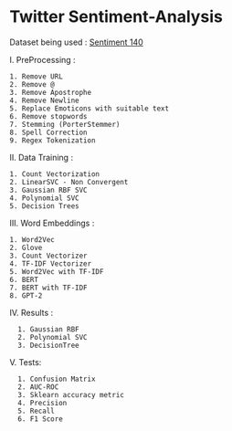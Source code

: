 # Twitter Sentiment-Analysis
Dataset being used : 
    [Sentiment 140](https://www.kaggle.com/kazanova/sentiment140)

I. PreProcessing :
    
    1. Remove URL
    2. Remove @
    3. Remove Apostrophe
    4. Remove Newline
    5. Replace Emoticons with suitable text
    6. Remove stopwords
    7. Stemming (PorterStemmer)
    8. Spell Correction
    9. Regex Tokenization
 
II. Data Training :
  
    1. Count Vectorization
    2. LinearSVC - Non Convergent
    3. Gaussian RBF SVC
    4. Polynomial SVC
    5. Decision Trees
 
III. Word Embeddings :
  
    1. Word2Vec
    2. Glove
    3. Count Vectorizer
    4. TF-IDF Vectorizer
    5. Word2Vec with TF-IDF
    6. BERT
    7. BERT with TF-IDF
    8. GPT-2
    
    
 IV. Results :
      
      1. Gaussian RBF
      2. Polynomial SVC
      3. DecisionTree
   
  V. Tests:
      
      1. Confusion Matrix
      2. AUC-ROC
      3. Sklearn accuracy metric
      4. Precision
      5. Recall
      6. F1 Score
 
